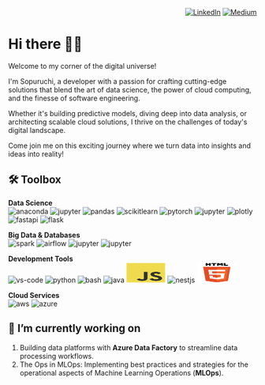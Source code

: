 <div align="right">


[![LinkedIn](https://img.shields.io/badge/LinkedIn-0077B5?style=for-the-badge&logo=linkedin&logoColor=white)](https://www.linkedin.com/in/sopuruchi-chisom/)
[![Medium](https://img.shields.io/badge/Medium-12100E?style=for-the-badge&logo=medium&logoColor=white)](https://medium.com/@sopuruchi.chisom)
</div>

<h1>Hi there 👋🏾</h1>
<p>Welcome to my corner of the digital universe!</p>
<p>I'm Sopuruchi, a developer with a passion for crafting cutting-edge solutions that blend the art of data science, the power of cloud computing, and the finesse of software engineering.</p>
<p>Whether it's building predictive models, diving deep into data analysis, or architecting scalable cloud solutions, I thrive on the challenges of today's digital landscape.</p>
<p>Come join me on this exciting journey where we turn data into insights and ideas into reality!</p>



<h2 align="left"> 🛠️ Toolbox</h2>
<p align="left">
    <strong>Data Science</strong><br>
    <img src="https://cdn.jsdelivr.net/gh/devicons/devicon@latest/icons/anaconda/anaconda-original-wordmark.svg" alt="anaconda" width="80" height="60"/>
    <img src="https://cdn.jsdelivr.net/gh/devicons/devicon@latest/icons/jupyter/jupyter-original-wordmark.svg" alt="jupyter" width="80" height="50"/>
    <img src="https://cdn.jsdelivr.net/gh/devicons/devicon@latest/icons/pandas/pandas-original-wordmark.svg" alt="pandas" width="80" height="60"/>
    <img src="https://cdn.jsdelivr.net/gh/devicons/devicon@latest/icons/scikitlearn/scikitlearn-original.svg" alt="scikitlearn" width="80" height="60"/>
    <img src="https://cdn.jsdelivr.net/gh/devicons/devicon@latest/icons/pytorch/pytorch-original-wordmark.svg" alt="pytorch" width="80" height="60"/>
    <img src="https://cdn.jsdelivr.net/gh/devicons/devicon@latest/icons/tensorflow/tensorflow-original-wordmark.svg" alt="jupyter" width=80" height="60"/>
    <img src="https://cdn.jsdelivr.net/gh/devicons/devicon@latest/icons/plotly/plotly-original-wordmark.svg" alt="plotly" width="80" height="60"/>
    <img src="https://cdn.jsdelivr.net/gh/devicons/devicon@latest/icons/fastapi/fastapi-original-wordmark.svg" alt="fastapi" width="80" height="60"/>
    <img src="https://cdn.jsdelivr.net/gh/devicons/devicon@latest/icons/flask/flask-original-wordmark.svg" alt="flask" width="70" height="60"/>
</p>
<p>
    <strong>Big Data & Databases</strong><br>
    <img src="https://cdn.jsdelivr.net/gh/devicons/devicon@latest/icons/apachespark/apachespark-original-wordmark.svg" alt="spark" width="90" height="60"/>
    <img src="https://cdn.jsdelivr.net/gh/devicons/devicon@latest/icons/apacheairflow/apacheairflow-original-wordmark.svg" alt="airflow" width="90" height="70"/>
    <img src="https://cdn.jsdelivr.net/gh/devicons/devicon@latest/icons/microsoftsqlserver/microsoftsqlserver-original-wordmark.svg" alt="jupyter" width="90" height="60"/>
    <img src="https://cdn.jsdelivr.net/gh/devicons/devicon@latest/icons/postgresql/postgresql-original-wordmark.svg" alt="jupyter" width="80" height="50"/>
</p>
<p align="left"> 
    <strong>Development Tools</strong><br>
    <img src="https://cdn.jsdelivr.net/gh/devicons/devicon@latest/icons/vscode/vscode-original-wordmark.svg" alt="vs-code" width="80" height="50"/>
    <img src="https://cdn.jsdelivr.net/gh/devicons/devicon@latest/icons/python/python-original-wordmark.svg" alt="python" width="80" height="50"/>
    <img src="https://cdn.jsdelivr.net/gh/devicons/devicon@latest/icons/bash/bash-plain.svg" alt="bash" width="80" height="50"/>
    <img src="https://cdn.jsdelivr.net/gh/devicons/devicon@latest/icons/java/java-original-wordmark.svg" alt="java" width="80" height="50"/>
    <img src="https://raw.githubusercontent.com/devicons/devicon/master/icons/javascript/javascript-original.svg" alt="javascript" width="80" height="40"/> 
    <img src="https://cdn.jsdelivr.net/gh/devicons/devicon@latest/icons/nestjs/nestjs-original-wordmark.svg" alt="nestjs" width="80" height="50"/>
    <img src="https://raw.githubusercontent.com/devicons/devicon/master/icons/html5/html5-original-wordmark.svg" alt="html5" width="80" height="40"/>
</p>
<p align="left">
    <strong>Cloud Services</strong><br>
    <img src="https://cdn.jsdelivr.net/gh/devicons/devicon@latest/icons/amazonwebservices/amazonwebservices-original-wordmark.svg" alt="aws" width="80" height="50"/>
    <img src="https://cdn.jsdelivr.net/gh/devicons/devicon@latest/icons/azure/azure-original-wordmark.svg" alt="azure" width="80" height="70"/>
</p>


<h2 align="left"> 🔭 I’m currently working on</h2>
    <ol>
    <li>Building data platforms with <b>Azure Data Factory</b> to streamline data processing workflows.</li>
    <li>The Ops in MLOps: Implementing best practices and strategies for the operational aspects of Machine Learning Operations (<b>MLOps</b>).</li>
    </ol>



<!--
**cs-uche/cs-uche** is a ✨ _special_ ✨ repository because its `README.md` (this file) appears on your GitHub profile.

Here are some ideas to get you started:

- 🔭 I’m currently working on ...
- 🌱 I’m currently learning ...
- 👯 I’m looking to collaborate on ...
- 🤔 I’m looking for help with ...
- 💬 Ask me about ...
- 📫 How to reach me: ...
- 😄 Pronouns: ...
- ⚡ Fun fact: ...
-->
